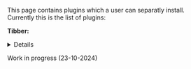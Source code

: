 This page contains plugins which a user can separatly install. <br>
Currently this is the list of plugins:

__Tibber:__<br>
<details>
Created by: Appiejs (from Dutch tweakers.net forum)<br>
Purpose: <br>
Requirements: <br>
Screenshots: <br>
</details>

Work in progress (23-10-2024)
